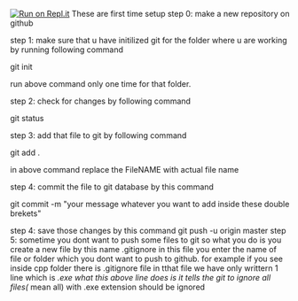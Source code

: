 [![Run on Repl.it](https://repl.it/badge/github/somiasaeedpk/git_basics)](https://repl.it/github/somiasaeedpk/git_basics)
These are first time setup
step 0: make a new repository on github

step 1: make sure that u have initilized git for the folder where u are working by running following command

git init

run above command only one time for that folder.

step 2: check for changes by following command

git status


step 3: add that file to git by following command

git add .

in above command replace the FileNAME with actual file name

step 4:
 commit the file to git database by this command

git commit -m "your message whatever you want to add inside these double brekets"

step 4:
save those changes by this command
 git push -u origin master
step 5: sometime you dont want to push some files to git
so what you do is you create a new file by this name
.gitignore
in this file you enter the name of file or folder which you dont want to push to github.
for example if you see inside cpp folder there is .gitignore file
in tthat file we have only writtern 1 line which is
*.exe
what this above line does is it tells the git to ignore all files(* mean all) with .exe extension should be ignored
